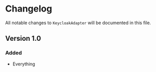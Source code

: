 # Changelog

All notable changes to `KeycloakAdapter` will be documented in this file.

## Version 1.0

### Added
- Everything
